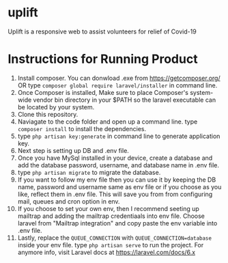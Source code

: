 # uplift
 Uplift is a responsive web to assist volunteers for relief of Covid-19

# Instructions for Running Product
1. Install composer. You can donwload .exe from https://getcomposer.org/
OR
type ``composer global require laravel/installer`` in command line.
2. Once Composer is installed, Make sure to place Composer's system-wide vendor bin directory in your $PATH so the laravel executable can be located by your system.
3. Clone this repository.
4. Naviagate to the code folder and open up a command line. type ``composer install`` to install the dependencies.
5. type ``php artisan key:generate`` in command line to generate application key.
6. Next step is setting up DB and .env file.
7. Once you have MySql installed in your device, create a database and add the database  password, username, and database name in .env file.
8. type ``php artisan migrate`` to migrate the database.
9. If you want to follow my env file then you can use it by keeping the DB name, password and username same as env file or if you choose as you like, reflect them in .env file. This will save you from from configuring mail, queues and cron option in env.
10. If you choose to set your own env, then I recommend seeting up mailtrap and adding the mailtrap credentiaals into env file. Choose laravel from "Mailtrap integration" and copy paste the env variable into .env file.
11. Lastly, replace the ``QUEUE_CONNECTION`` with ``QUEUE_CONNECTION=database`` inside your env file.
type ``php artisan serve`` to run the project.
For anymore info, visit Laravel docs at https://laravel.com/docs/6.x
